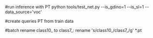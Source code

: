 #run inference with PT
python tools/test_net.py --is_gdino=1 --is_sl=1 --data_source='voc'

#create queries PT from train data

#batch rename class10_ to class7_:
rename 's/class10_/class7_/g' *.pt
